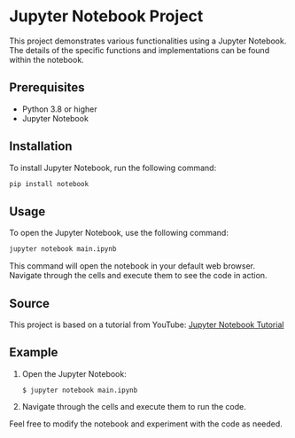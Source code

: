 
# Jupyter Notebook Project

This project demonstrates various functionalities using a Jupyter Notebook. The details of the specific functions and implementations can be found within the notebook.

## Prerequisites

- Python 3.8 or higher
- Jupyter Notebook

## Installation

To install Jupyter Notebook, run the following command:

```bash
pip install notebook
```

## Usage

To open the Jupyter Notebook, use the following command:

```bash
jupyter notebook main.ipynb
```

This command will open the notebook in your default web browser. Navigate through the cells and execute them to see the code in action.

## Source

This project is based on a tutorial from YouTube: [Jupyter Notebook Tutorial](https://www.youtube.com/watch?v=CtzfbUwrYGI)

## Example

1. Open the Jupyter Notebook:
   ```
   $ jupyter notebook main.ipynb
   ```

2. Navigate through the cells and execute them to run the code.

Feel free to modify the notebook and experiment with the code as needed.
